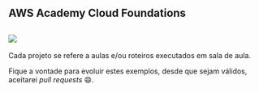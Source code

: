 ## AWS Academy Cloud Foundations

## [![](https://raw.githubusercontent.com/josecastillolema/fiap/master/img/shift-aws-foundations.png)](https://www.fiap.com.br/shift/curso/tecnologia/aws-academy-cloud-foundations-online)

Cada projeto se refere a aulas e/ou roteiros executados em sala de aula.

Fique a vontade para evoluir estes exemplos, desde que sejam válidos, aceitarei *pull requests* 😄.

